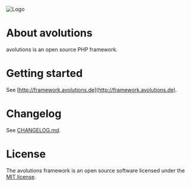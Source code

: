 ![Logo](http://framework.avolutions.de/logo.png)

# About avolutions
avolutions is an open source PHP framework.

# Getting started
See [http://framework.avolutions.de](http://framework.avolutions.de).

# Changelog
See [CHANGELOG.md](CHANGELOG.md).

# License
The avolutions framework is an open source software licensed under the [MIT license](https://opensource.org/licenses/MIT).
